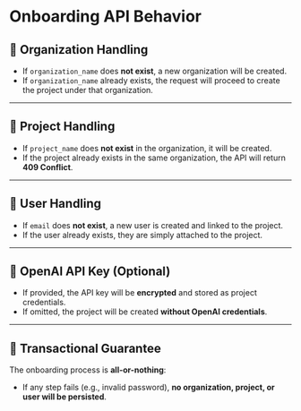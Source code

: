 # Onboarding API Behavior

## 🏢 Organization Handling
- If `organization_name` does **not exist**, a new organization will be created.  
- If `organization_name` already exists, the request will proceed to create the project under that organization.  

---

## 📂 Project Handling
- If `project_name` does **not exist** in the organization, it will be created.  
- If the project already exists in the same organization, the API will return **409 Conflict**.  

---

## 👤 User Handling
- If `email` does **not exist**, a new user is created and linked to the project.  
- If the user already exists, they are simply attached to the project.  

---

## 🔑 OpenAI API Key (Optional)
- If provided, the API key will be **encrypted** and stored as project credentials.  
- If omitted, the project will be created **without OpenAI credentials**.  

---

## 🔄 Transactional Guarantee
The onboarding process is **all-or-nothing**:  
- If any step fails (e.g., invalid password), **no organization, project, or user will be persisted**.  
